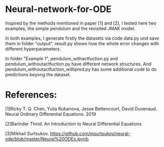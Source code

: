 # Neural-network-for-ODE

Inspired by the methods mentioned in paper [1] and [2], I tested here two examples, the simple pendulum and the revisited JMAK model.

In both examples, I generate firstly the datasets via code data.py und save them in folder "output". result.py shows how the whole error changes with different hyperparameters.

In folder "Example 1", pendulum_withactfuction.py and pendulum_withoutactfuction.py have different network structures. And pendulum_withoutactfuction_withpred.py has some additional code to do predictions beyong the dataset.

# References:
[1]Ricky T. Q. Chen, Yulia Rubanova, Jesse Bettencourt, David Duvenaud. Neural Ordinary Differential Equations. 2019

[2]Barinder Thind. An Introduction to Neural Differential Equations

[3]Mikhail Surtsukov. https://github.com/msurtsukov/neural-ode/blob/master/Neural%20ODEs.ipynb
